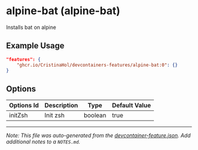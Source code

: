 
# alpine-bat (alpine-bat)

Installs bat on alpine

## Example Usage

```json
"features": {
    "ghcr.io/CristinaHol/devcontainers-features/alpine-bat:0": {}
}
```

## Options

| Options Id | Description | Type | Default Value |
|-----|-----|-----|-----|
| initZsh | Init zsh | boolean | true |



---

_Note: This file was auto-generated from the [devcontainer-feature.json](https://github.com/CristinaHol/devcontainers-features/blob/main/src/alpine-bat/devcontainer-feature.json).  Add additional notes to a `NOTES.md`._
